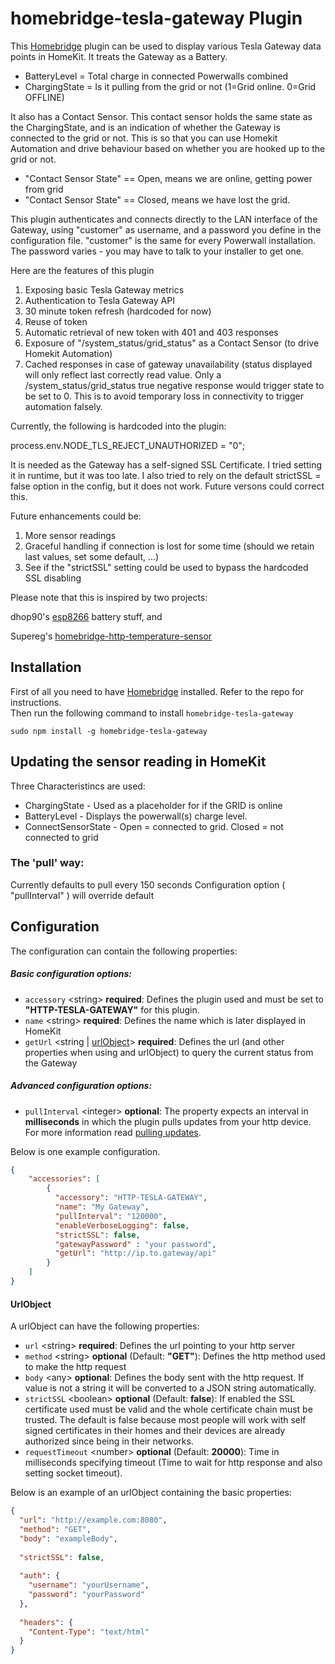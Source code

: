 # homebridge-tesla-gateway Plugin

This [Homebridge](https://github.com/nfarina/homebridge) plugin can be used to display various Tesla Gateway data points in HomeKit. It treats the Gateway as a Battery.
* BatteryLevel = Total charge in connected Powerwalls combined
* ChargingState = Is it pulling from the grid or not (1=Grid online. 0=Grid OFFLINE)

It also has a Contact Sensor. This contact sensor holds the same state as the ChargingState, and is an indication of whether the Gateway is connected to the grid or not.
This is so that you can use Homekit Automation and drive behaviour based on whether you are hooked up to the grid or not.

* "Contact Sensor State" == Open, means we are online, getting power from grid
* "Contact Sensor State" == Closed, means we have lost the grid.

This plugin authenticates and connects directly to the LAN interface of the Gateway, using "customer" as username, and a password you define in the configuration file. "customer" is the same for every Powerwall installation. The password varies - you may have to talk to your installer to get one.


Here are the features of this plugin
1) Exposing basic Tesla Gateway metrics
2) Authentication to Tesla Gateway API
3) 30 minute token refresh (hardcoded for now)
4) Reuse of token
5) Automatic retrieval of new token with 401 and 403 responses
6) Exposure of "/system_status/grid_status" as a Contact Sensor (to drive Homekit Automation)
7) Cached responses in case of gateway unavailability (status displayed will only reflect last correctly read value. Only a /system_status/grid_status true negative response would trigger state to be set to 0. This is to avoid temporary loss in connectivity to trigger automation falsely.


Currently, the following is hardcoded into the plugin:

process.env.NODE_TLS_REJECT_UNAUTHORIZED = "0";

It is needed as the Gateway has a self-signed SSL Certificate. I tried setting it in runtime, but it was too late. I also tried to rely on the default strictSSL = false option in the config, but it does not work. Future versons could correct this.

Future enhancements could be:

1) More sensor readings
2) Graceful handling if connection is lost for some time (should we retain last values, set some default, ...)
3) See if the "strictSSL" setting could be used to bypass the hardcoded SSL disabling


Please note that this is inspired by two projects:

dhop90's [esp8266](https://github.com/dhop90/homebridge-http-esp8266-battery) battery stuff, and 

Supereg's [homebridge-http-temperature-sensor](https://github.com/Supereg/homebridge-http-temperature-sensor)

## Installation

First of all you need to have [Homebridge](https://github.com/nfarina/homebridge) installed. Refer to the repo for 
instructions.  
Then run the following command to install `homebridge-tesla-gateway`

```
sudo npm install -g homebridge-tesla-gateway
```

## Updating the sensor reading in HomeKit

Three Characteristincs are used:
* ChargingState - Used as a placeholder for if the GRID is online
* BatteryLevel - Displays the powerwall(s) charge level.
* ConnectSensorState - Open = connected to grid. Closed = not connected to grid

### The 'pull' way:

Currently defaults to pull every 150 seconds
Configuration option ( "pullInterval" ) will override default

## Configuration

The configuration can contain the following properties:

##### Basic configuration options:

* `accessory` \<string\> **required**: Defines the plugin used and must be set to **"HTTP-TESLA-GATEWAY"** for this plugin.
* `name` \<string\> **required**: Defines the name which is later displayed in HomeKit
* `getUrl` \<string |  [urlObject](#urlobject)\> **required**: Defines the url (and other properties when using 
    and urlObject) to query the current status from the Gateway

##### Advanced configuration options:

- `pullInterval` \<integer\> **optional**: The property expects an interval in **milliseconds** in which the plugin 
    pulls updates from your http device. For more information read [pulling updates](#the-pull-way).

Below is one example configuration. 
```json
{
    "accessories": [
        {
          "accessory": "HTTP-TESLA-GATEWAY",
          "name": "My Gateway",
          "pullInterval": "120000",
          "enableVerboseLogging": false,
          "strictSSL": false,
          "gatewayPassword" : "your password",
          "getUrl": "http://ip.to.gateway/api"
        }   
    ]
}
```

#### UrlObject

A urlObject can have the following properties:
* `url` \<string\> **required**: Defines the url pointing to your http server
* `method` \<string\> **optional** \(Default: **"GET"**\): Defines the http method used to make the http request
* `body` \<any\> **optional**: Defines the body sent with the http request. If value is not a string it will be
converted to a JSON string automatically.
* `strictSSL` \<boolean\> **optional** \(Default: **false**\): If enabled the SSL certificate used must be valid and 
the whole certificate chain must be trusted. The default is false because most people will work with self signed 
certificates in their homes and their devices are already authorized since being in their networks.
* `requestTimeout` \<number\> **optional** \(Default: **20000**\): Time in milliseconds specifying timeout (Time to wait
    for http response and also setting socket timeout).
  
Below is an example of an urlObject containing the basic properties:
```json
{
  "url": "http://example.com:8080",
  "method": "GET",
  "body": "exampleBody",
  
  "strictSSL": false,
  
  "auth": {
    "username": "yourUsername",
    "password": "yourPassword"
  },
  
  "headers": {
    "Content-Type": "text/html"
  }
}
```

